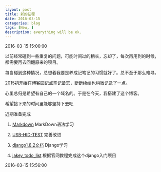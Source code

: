 ```yaml
---
layout: post
title: 新的征程
date: 2016-03-15
categories: blog
tags: [New, ]
description: everything will be ok.
---
```



2016-03-15 15:00:00

以前经常碰到一些重复的问题，可能时间过的稍长，忘却了，每次再用到的时候，都需要再去回翻原来的项目。

每当碰到这种情况，总想着我要是养成记笔记的习惯就好了。总不至于那么难寻。

2015初开始在[博客园](http://home.cnblogs.com/u/jakeyChen/)记点笔记备忘，断断续续也稍微记录了一点。

心里总归是希望有自己的一个域名的。于是在今天，我搭建了这个博客。

希望接下来的时间里能够坚持下去吧

近期准备完成

1. [Markdown](http://markdown.tw/) MarkDown语法学习

2. [USB-HID-TEST](http://git.oschina.net/jakey.chen/USB-HID-TEST) 完善改进

3. [django1.8.2文档](http://python.usyiyi.cn/django/index.html) Django学习

4. [jakey_todo_list](https://github.com/JakeyChen/jakey_todo_list) 根据官网教程完成这个django入门项目

2016-03-15 15:56:00
